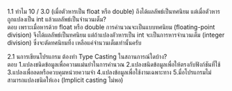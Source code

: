 1.1 ทำไม 10 / 3.0 (เมื่อตัวหารเป็น float หรือ double) ถึงได้ผลลัพธ์เป็นทศนิยม แต่เมื่อตัวหารถูกแปลงเป็น int แล้วผลลัพธ์เป็นจำนวนเต็ม? <br>
ตอบ เพราะเมื่อหารด้วย float หรือ double การคำนวณจะเป็นแบบทศนิยม (floating-point division) จึงได้ผลลัพธ์เป็นทศนิยม แต่ถ้าแปลงตัวหารเป็น int จะเป็นการหารจำนวนเต็ม (integer division) ซึ่งจะตัดทศนิยมทิ้ง เหลือแค่จำนวนเต็มเท่านั้นครับ

2.1 นการเขียนโปรแกรม ต้องทำ Type Casting ในสถานการณ์ใดบ้าง?<br>
ตอบ 1.แปลงชนิดข้อมูลเพื่อความแม่นยำในการคำนวณ 2.แปลงชนิดข้อมูลเพื่อให้ตรงกับฟังก์ชันที่ใช้ 3.แปลงเพื่อลดหรือควบคุมหน่วยความจำ 4.แปลงข้อมูลเพื่อใช้งานเฉพาะทาง 5.มื่อโปรแกรมไม่สามารถแปลงชนิดให้เอง (Implicit casting ไม่พอ)
